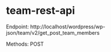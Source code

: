 # team-rest-api

Endpoint: http://localhost/wordpress/wp-json/team/v2/get_post_team_members

Methods: POST
